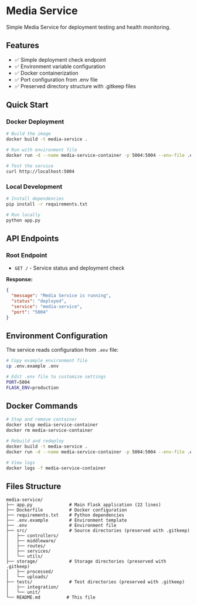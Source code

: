 # Media Service

Simple Media Service for deployment testing and health monitoring.

## Features
- ✅ Simple deployment check endpoint
- ✅ Environment variable configuration
- ✅ Docker containerization
- ✅ Port configuration from .env file
- ✅ Preserved directory structure with .gitkeep files

## Quick Start

### Docker Deployment
```bash
# Build the image
docker build -t media-service .

# Run with environment file
docker run -d --name media-service-container -p 5004:5004 --env-file .env media-service

# Test the service
curl http://localhost:5004
```

### Local Development
```bash
# Install dependencies
pip install -r requirements.txt

# Run locally
python app.py
```

## API Endpoints

### Root Endpoint
- `GET /` - Service status and deployment check

**Response:**
```json
{
  "message": "Media Service is running",
  "status": "deployed",
  "service": "media-service",
  "port": "5004"
}
```

## Environment Configuration

The service reads configuration from `.env` file:

```bash
# Copy example environment file
cp .env.example .env

# Edit .env file to customize settings
PORT=5004
FLASK_ENV=production
```

## Docker Commands

```bash
# Stop and remove container
docker stop media-service-container
docker rm media-service-container

# Rebuild and redeploy
docker build -t media-service .
docker run -d --name media-service-container -p 5004:5004 --env-file .env media-service

# View logs
docker logs -f media-service-container
```

## Files Structure
```
media-service/
├── app.py              # Main Flask application (22 lines)
├── Dockerfile          # Docker configuration
├── requirements.txt    # Python dependencies
├── .env.example        # Environment template
├── .env                # Environment file
├── src/                # Source directories (preserved with .gitkeep)
│   ├── controllers/
│   ├── middleware/
│   ├── routes/
│   ├── services/
│   └── utils/
├── storage/            # Storage directories (preserved with .gitkeep)
│   ├── processed/
│   └── uploads/
├── tests/              # Test directories (preserved with .gitkeep)
│   ├── integration/
│   └── unit/
└── README.md          # This file
```
